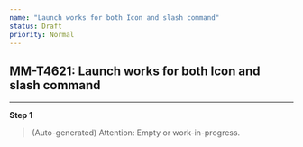 ```yaml
---
name: "Launch works for both Icon and slash command"
status: Draft
priority: Normal
---
```


## MM-T4621: Launch works for both Icon and slash command

---

**Step 1**

> (Auto-generated) Attention: Empty or work-in-progress.
